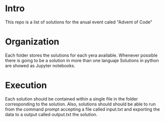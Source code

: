 # Intro
This repo is a list of solutions for the anual event caled "Advent of Code"

# Organization

Each folder stores the solutions for each yera available. Whenever possible there is going to be a solution in more than one languaje
Solutions in python are showed as Jupyter notebooks.


# Execution

Each solution should be contained within a single file in the folder corresponding to the solution. 
Also, solutions should should be able to run from the command prompt accepting a file called input.txt and exporting the data to a output called output.txt the solution.


